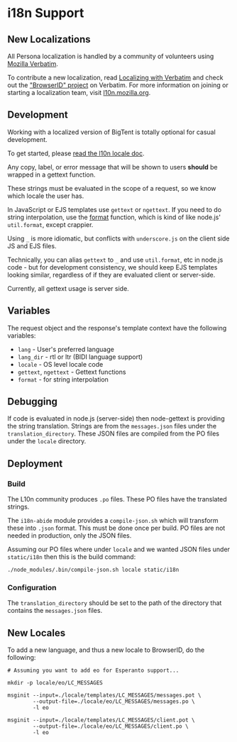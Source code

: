 # i18n Support

## New Localizations

All Persona localization is handled by a community of volunteers using [Mozilla Verbatim](https://localize.mozilla.org/).

To contribute a new localization, read [Localizing with Verbatim](https://developer.mozilla.org/en-US/docs/Localizing_with_Verbatim) and check out the ["BrowserID" project](https://localize.mozilla.org/projects/browserid/) on Verbatim. For more information on joining or starting a localization team, visit [l10n.mozilla.org](https://l10n.mozilla.org/).

## Development

Working with a localized version of BigTent is totally optional for
casual development.

To get started, please [read the l10n locale doc](http://svn.mozilla.org/projects/l10n-misc/trunk/browserid-bigtent/README).

Any copy, label, or error message that will be shown to users **should** be wrapped in a gettext function.

These strings must be evaluated in the scope of a request, so we know which locale the user has.

In JavaScript or EJS templates use `gettext` or `ngettext`. If you need to do string interpolation, use the
[format](../lib/i18n.js) function, which is kind of like node.js' `util.format`, except crappier.

Using `_` is more idiomatic, but conflicts with `underscore.js` on the client side JS and EJS files.

Technically, you can alias `gettext` to `_` and use `util.format`, etc in node.js code - but for development consistency,
we should keep EJS templates looking similar, regardless of if they are evaluated client or server-side.

Currently, all gettext usage is server side.

## Variables

The request object and the response's template context have the following variables:

 * `lang` - User's preferred language
 * `lang_dir` - rtl or ltr (BIDI language support)
 * `locale` - OS level locale code
 * `gettext`, `ngettext` - Gettext functions
 * `format` - for string interpolation

## Debugging

If code is evaluated in node.js (server-side) then node-gettext is providing the string
translation. Strings are from the `messages.json` files under the `translation_directory`.
These JSON files are compiled from the PO files under the `locale` directory.

## Deployment

### Build

The L10n community produces `.po` files. These PO files have the translated strings.

The `i18n-abide` module provides a `compile-json.sh` which will transform these into
`.json` format. This must be done once per build. PO files are not needed in
production, only the JSON files.

Assuming our PO files where under `locale` and we wanted JSON files under `static/i18n`
then this is the build command:

    ./node_modules/.bin/compile-json.sh locale static/i18n

### Configuration

The `translation_directory` should be set to the path of the directory that contains the `messages.json` files.

## New Locales

To add a new language, and thus a new locale to BrowserID, do the following:

    # Assuming you want to add eo for Esperanto support...

    mkdir -p locale/eo/LC_MESSAGES

    msginit --input=./locale/templates/LC_MESSAGES/messages.pot \
            --output-file=./locale/eo/LC_MESSAGES/messages.po \
            -l eo

    msginit --input=./locale/templates/LC_MESSAGES/client.pot \
            --output-file=./locale/eo/LC_MESSAGES/client.po \
            -l eo
